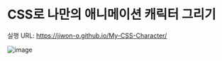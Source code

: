 # CSS로 나만의 애니메이션 캐릭터 그리기

실행 URL: https://jiwon-o.github.io/My-CSS-Character/

![image](https://user-images.githubusercontent.com/64193469/225183983-19717d5b-adc6-45c5-baba-b89a33e5828f.png)

